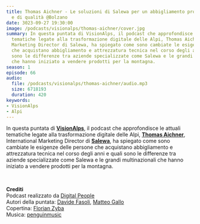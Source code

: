 ```yaml
---
title: Thomas Aichner - Le soluzioni di Salewa per un abbigliamento professionale
  e di qualità @Bolzano
date: 3023-09-27 19:30:00
image: /podcasts/visionalps/thomas-aichner/cover.jpg
summary: In questa puntata di VisionAlps, il podcast che approfondisce le attuali
  tematiche legate alla trasformazione digitale delle Alpi, Thomas Aichner, International
  Marketing Director di Salewa, ha spiegato come sono cambiate le esigenze delle persone
  che acquistano abbigliamento e attrezzatura tecnica nel corso degli anni e quali
  sono le differenze tra aziende specializzate come Salewa e le grandi multinazionali
  che hanno iniziato a vendere prodotti per la montagna.
season: 1
episode: 66
audio:
  file: /podcasts/visionalps/thomas-aichner/audio.mp3
  size: 6718193
  duration: 420
keywords:
- VisionAlps
- Alpi
---
```


In questa puntata di **[VisionAlps](https://www.visionalps.com/)**, il podcast che approfondisce le attuali tematiche legate alla trasformazione digitale delle Alpi, **[Thomas Aichner](https://www.linkedin.com/in/thomas-aichner-7a7020156/)**, International Marketing Director di **[Salewa](https://www.salewa.com/it-it)**, ha spiegato come sono cambiate le esigenze delle persone che acquistano abbigliamento e attrezzatura tecnica nel corso degli anni e quali sono le differenze tra aziende specializzate come Salewa e le grandi multinazionali che hanno iniziato a vendere prodotti per la montagna.

<br>

**Crediti**<br>
Podcast realizzato da [Digital People](https://w3id.org/digitalpeople)<br>
Autori della puntata: [Davide Fasoli](https://www.linkedin.com/in/davide-fasoli-2b3246179/), [Matteo Gallo](https://www.linkedin.com/in/matteo-gallo-4a5ab31a8/)<br>
Copertina: [Florian Zyba](https://www.linkedin.com/in/florian-zyba/)<br>
Musica: [penguinmusic](https://pixabay.com/users/penguinmusic-24940186/)